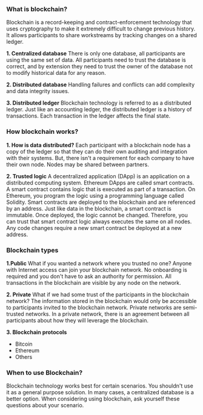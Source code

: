 ### What is blockchain?
Blockchain is a record-keeping and contract-enforcement technology that uses cryptography to make it extremely difficult to change previous history. It allows participants to share workstreams by tracking changes on a shared ledger.

  **1. Centralized database**
There is only one database, all participants are using the same set of data. All participants need to trust the database is correct, and by extension they need to trust the owner of the database not to modify historical data for any reason.

  **2. Distributed database**
Handling failures and conflicts can add complexity and data integrity issues.

  **3. Distributed ledger**
Blockchain technology is referred to as a distributed ledger. Just like an accounting ledger, the distributed ledger is a history of transactions. Each transaction in the ledger affects the final state.

### How blockchain works?

 **1. How is data distributed?**
Each participant with a blockchain node has a copy of the ledger so that they can do their own auditing and integration with their systems. But, there isn't a requirement for each company to have their own node. Nodes may be shared between partners.

**2. Trusted logic**
A decentralized application (DApp) is an application on a distributed computing system.
Ethereum DApps are called smart contracts. A smart contract contains logic that is executed as part of a transaction. On Ethereum, you program the logic using a programming language called Solidity.
Smart contracts are deployed to the blockchain and are referenced by an address.
Just like data in the blockchain, a smart contract is immutable. Once deployed, the logic cannot be changed. Therefore, you can trust that smart contract logic always executes the same on all nodes. Any code changes require a new smart contract be deployed at a new address.

### Blockchain types
**1.Public**
What if you wanted a network where you trusted no one? Anyone with Internet access can join your blockchain network. No onboarding is required and you don't have to ask an authority for permission.
All transactions in the blockchain are visible by any node on the network.

**2. Private**
What if we had some trust of the participants in the blockchain network? The information stored in the blockchain would only be accessible to participants invited to the blockchain network. Private networks are semi-trusted networks. In a private network, there is an agreement between all participants about how they will leverage the blockchain.

**3. Blockchain protocols**
- Bitcoin
- Ethereum
- Others

### When to use Blockchain?
Blockchain technology works best for certain scenarios. You shouldn't use it as a general purpose solution. In many cases, a centralized database is a better option. When considering using blockchain, ask yourself these questions about your scenario.
